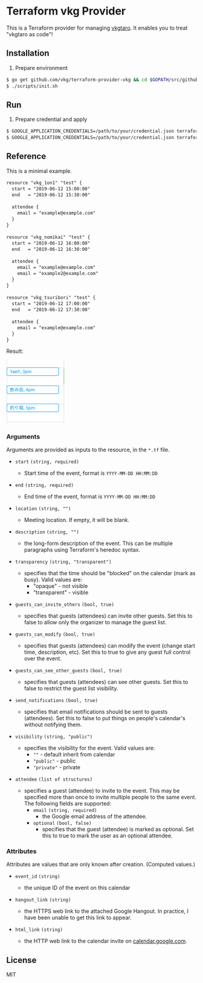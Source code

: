 # Terraform vkg Provider

This is a Terraform provider for managing [vkgtaro](https://github.com/vkg/taro).
It enables you to treat "vkgtaro as code"!

## Installation

1. Prepare environment

```sh
$ go get github.com/vkg/terraform-provider-vkg && cd $GOPATH/src/github.com/vkg/terraform-provider-vkg/
$ ./scripts/init.sh
```

## Run

1. Prepare credential and apply

```sh
$ GOOGLE_APPLICATION_CREDENTIALS=/path/to/your/credential.json terraform init
$ GOOGLE_APPLICATION_CREDENTIALS=/path/to/your/credential.json terraform plan
```

## Reference

This is a minimal example.

```hcl
resource "vkg_1on1" "test" {
  start = "2019-06-12 15:00:00"
  end   = "2019-06-12 15:30:00"

  attendee {
    email = "example@example.com"
  }
}

resource "vkg_nomikai" "test" {
  start = "2019-06-12 16:00:00"
  end   = "2019-06-12 16:30:00"

  attendee {
    email = "example@example.com"
    email = "example2@example.com"
  }
}

resource "vkg_tsuribori" "test" {
  start = "2019-06-12 17:00:00"
  end   = "2019-06-12 17:30:00"

  attendee {
    email = "example@example.com"
  }
}
```

Result:

![](_assets/1.png)

### Arguments

Arguments are provided as inputs to the resource, in the `*.tf` file.

- `start` `(string, required)` 
  - Start time of the event, format is `YYYY-MM-DD HH:MM:DD`

- `end` `(string, required)` 
  - End time of the event, format is `YYYY-MM-DD HH:MM:DD`

- `location` `(string, "")` 
  - Meeting location. If empty, it will be blank.

- `description` `(string, "")` 
  - the long-form description of the event. This can be multiple paragraphs using Terraform's heredoc syntax.

- `transparency` `(string, "transparent")` 
  - specifies that the time should be "blocked" on the calendar (mark as busy). Valid values are:
    - "opaque" - not visible 
    - "transparent" - visible

- `guests_can_invite_others` `(bool, true)` 
  - specifies that guests (attendees) can invite other guests. Set this to false to allow only the organizer to manage the guest list.

- `guests_can_modify` `(bool, true)` 
  - specifies that guests (attendees) can modify the event (change start time, description, etc). Set this to true to give any guest full control over the event.

- `guests_can_see_other_guests` `(bool, true)` 
  - specifies that guests (attendees) can see other guests. Set this to false to restrict the guest list visibility.

- `send_notifications` `(bool, true)` 
  - specifies that email notifications should be sent to guests (attendees). Set this to false to put things on people's calendar's without notifying them.

- `visibility` `(string, "public")` 
  - specifies the visibility for the event. Valid values are:
    - `""` - default inherit from calendar
    - `"public"` - public
    - `"private"` - private

- `attendee` `(list of structures)` 
  - specifies a guest (attendee) to invite to the event. This may be specified more than once to invite multiple people to the same event. The following fields are supported:
    - `email` `(string, required)` 
      - the Google email address of the attendee.
    - `optional` `(bool, false)` 
      - specifies that the guest (attendee) is marked as optional. Set this to true to mark the user as an optional attendee.

### Attributes

Attributes are values that are only known after creation. (Computed values.)

- `event_id` `(string)` 
  - the unique ID of the event on this calendar

- `hangout_link` `(string)` 
  - the HTTPS web link to the attached Google Hangout. In practice, I have been unable to get this link to appear.

- `html_link` `(string)` 
  - the HTTP web link to the calendar invite on [calendar.google.com](https://calendar.google.com/).

## License

MIT
